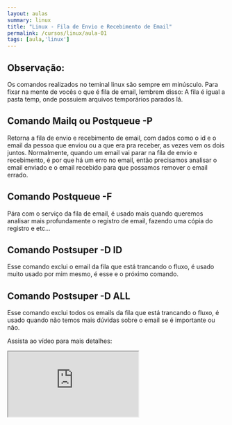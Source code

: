 ```yaml
---
layout: aulas
summary: linux
title: "Linux - Fila de Envio e Recebimento de Email"
permalink: /cursos/linux/aula-01
tags: [aula,'linux']
---
```


## Observação:
Os comandos realizados no teminal linux são sempre em minúsculo.
Para fixar na mente de vocês o que é fila de email, lembrem disso:
A fila é igual a pasta temp, onde possuiem arquivos temporários parados lá. 

## Comando Mailq ou Postqueue -P

Retorna a fila de envio e recebimento de email, com dados como o id e o email da pessoa que enviou ou a que era pra receber, as vezes vem os dois juntos. Normalmente, quando um email vai parar na fila de envio e recebimento, é por que há um erro no email, então precisamos analisar o email enviado e o email recebido para que possamos remover o email errado.

## Comando Postqueue -F

Pára com o serviço da fila de email, é usado mais quando queremos analisar mais profundamente o registro de email, fazendo uma cópia do registro e etc...

## Comando Postsuper -D ID

Esse comando exclui o email da fila que está trancando o fluxo, é usado muito usado por mim mesmo, é esse e o próximo comando.

## Comando Postsuper -D ALL

Esse comando exclui todos os emails da fila que está trancando o fluxo, é usado quando não temos mais dúvidas sobre o email se é importante ou não.

Assista ao vídeo para mais detalhes: 

<div class="embed-responsive embed-responsive-16by9">
  <iframe class="embed-responsive-item" src="https://www.youtube.com/embed/0gKLYLPUDss?rel=0" allowfullscreen></iframe>
</div><br>
